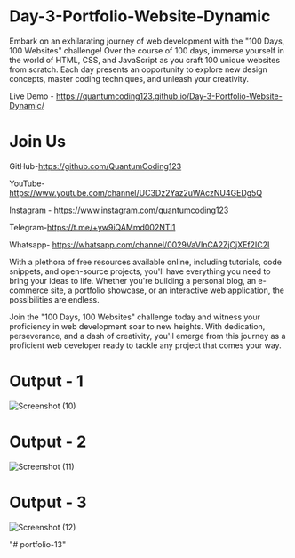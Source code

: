 # Day-3-Portfolio-Website-Dynamic

Embark on an exhilarating journey of web development with the "100 Days, 100 Websites" challenge! Over the course of 100 days, immerse yourself in the world of HTML, CSS, and JavaScript as you craft 100 unique websites from scratch. Each day presents an opportunity to explore new design concepts, master coding techniques, and unleash your creativity.

Live Demo - https://quantumcoding123.github.io/Day-3-Portfolio-Website-Dynamic/

# Join Us

GitHub-https://github.com/QuantumCoding123

YouTube-https://www.youtube.com/channel/UC3Dz2Yaz2uWAczNU4GEDg5Q

Instagram - https://www.instagram.com/quantumcoding123

Telegram-https://t.me/+yw9iQAMmd002NTI1

Whatsapp- https://whatsapp.com/channel/0029VaVInCA2ZjCjXEf2IC2I

With a plethora of free resources available online, including tutorials, code snippets, and open-source projects, you'll have everything you need to bring your ideas to life. Whether you're building a personal blog, an e-commerce site, a portfolio showcase, or an interactive web application, the possibilities are endless.

Join the "100 Days, 100 Websites" challenge today and witness your proficiency in web development soar to new heights. With dedication, perseverance, and a dash of creativity, you'll emerge from this journey as a proficient web developer ready to tackle any project that comes your way.

# Output - 1

![Screenshot (10)](https://github.com/QuantumCoding123/Day-3-Portpolio-Website-Dynamic/assets/166281221/420d1dea-09b2-4e79-9372-f88164c4f63f)


# Output - 2

![Screenshot (11)](https://github.com/QuantumCoding123/Day-3-Portpolio-Website-Dynamic/assets/166281221/87661773-0201-49bc-aa80-621734b77f50)


# Output - 3

![Screenshot (12)](https://github.com/QuantumCoding123/Day-3-Portpolio-Website-Dynamic/assets/166281221/7ae80745-8106-4ec2-8d49-d8281bcbb1c9)




"# portfolio-13" 
